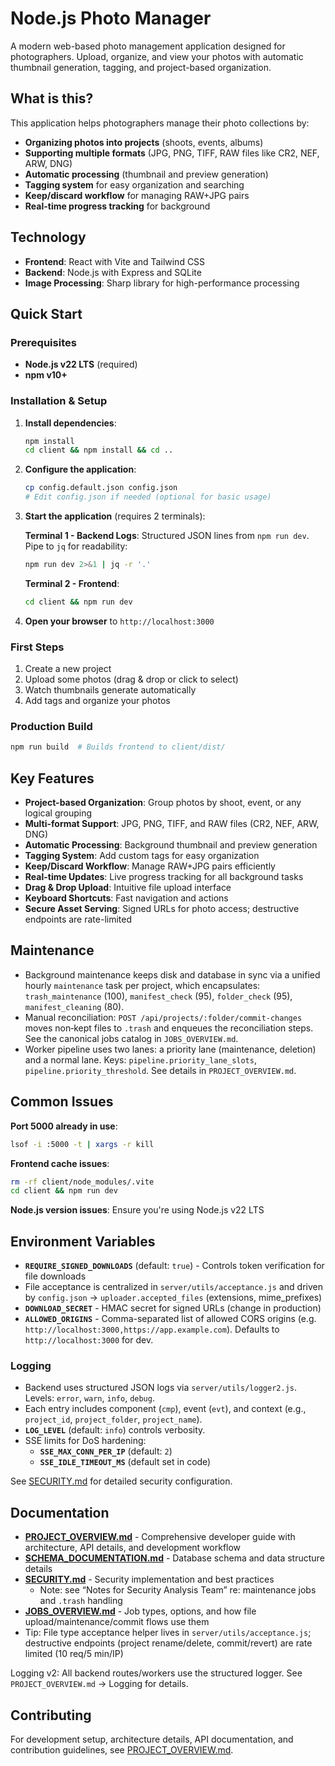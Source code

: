 # Node.js Photo Manager

A modern web-based photo management application designed for photographers. Upload, organize, and view your photos with automatic thumbnail generation, tagging, and project-based organization.

## What is this?

This application helps photographers manage their photo collections by:
- **Organizing photos into projects** (shoots, events, albums)
- **Supporting multiple formats** (JPG, PNG, TIFF, RAW files like CR2, NEF, ARW, DNG)
- **Automatic processing** (thumbnail and preview generation)
- **Tagging system** for easy organization and searching
- **Keep/discard workflow** for managing RAW+JPG pairs
- **Real-time progress tracking** for background

## Technology

- **Frontend**: React with Vite and Tailwind CSS
- **Backend**: Node.js with Express and SQLite
- **Image Processing**: Sharp library for high-performance processing

## Quick Start

### Prerequisites
- **Node.js v22 LTS** (required)
- **npm v10+**

### Installation & Setup

1. **Install dependencies**:
   ```bash
   npm install
   cd client && npm install && cd ..
   ```

2. **Configure the application**:
   ```bash
   cp config.default.json config.json
   # Edit config.json if needed (optional for basic usage)
   ```

3. **Start the application** (requires 2 terminals):
   
   **Terminal 1 - Backend Logs**: Structured JSON lines from `npm run dev`. Pipe to `jq` for readability:
   ```bash
   npm run dev 2>&1 | jq -r '.'
   ```
   
   **Terminal 2 - Frontend**:
   ```bash
   cd client && npm run dev
   ```

4. **Open your browser** to `http://localhost:3000`

### First Steps
1. Create a new project
2. Upload some photos (drag & drop or click to select)
3. Watch thumbnails generate automatically
4. Add tags and organize your photos

### Production Build
```bash
npm run build  # Builds frontend to client/dist/
```

## Key Features

- **Project-based Organization**: Group photos by shoot, event, or any logical grouping
- **Multi-format Support**: JPG, PNG, TIFF, and RAW files (CR2, NEF, ARW, DNG)
- **Automatic Processing**: Background thumbnail and preview generation
- **Tagging System**: Add custom tags for easy organization
- **Keep/Discard Workflow**: Manage RAW+JPG pairs efficiently
- **Real-time Updates**: Live progress tracking for all background tasks
- **Drag & Drop Upload**: Intuitive file upload interface
- **Keyboard Shortcuts**: Fast navigation and actions
- **Secure Asset Serving**: Signed URLs for photo access; destructive endpoints are rate-limited

## Maintenance

- Background maintenance keeps disk and database in sync via a unified hourly `maintenance` task per project, which encapsulates: `trash_maintenance` (100), `manifest_check` (95), `folder_check` (95), `manifest_cleaning` (80).
- Manual reconciliation: `POST /api/projects/:folder/commit-changes` moves non‑kept files to `.trash` and enqueues the reconciliation steps. See the canonical jobs catalog in `JOBS_OVERVIEW.md`.
- Worker pipeline uses two lanes: a priority lane (maintenance, deletion) and a normal lane. Keys: `pipeline.priority_lane_slots`, `pipeline.priority_threshold`. See details in `PROJECT_OVERVIEW.md`.

## Common Issues

**Port 5000 already in use**:
```bash
lsof -i :5000 -t | xargs -r kill
```

**Frontend cache issues**:
```bash
rm -rf client/node_modules/.vite
cd client && npm run dev
```

**Node.js version issues**: Ensure you're using Node.js v22 LTS

## Environment Variables

- **`REQUIRE_SIGNED_DOWNLOADS`** (default: `true`) - Controls token verification for file downloads
- File acceptance is centralized in `server/utils/acceptance.js` and driven by `config.json` → `uploader.accepted_files` (extensions, mime_prefixes)
- **`DOWNLOAD_SECRET`** - HMAC secret for signed URLs (change in production)
- **`ALLOWED_ORIGINS`** - Comma-separated list of allowed CORS origins (e.g. `http://localhost:3000,https://app.example.com`). Defaults to `http://localhost:3000` for dev.

### Logging

- Backend uses structured JSON logs via `server/utils/logger2.js`. Levels: `error`, `warn`, `info`, `debug`.
- Each entry includes component (`cmp`), event (`evt`), and context (e.g., `project_id`, `project_folder`, `project_name`).
- **`LOG_LEVEL`** (default: `info`) controls verbosity.
- SSE limits for DoS hardening:
  - **`SSE_MAX_CONN_PER_IP`** (default: `2`)
  - **`SSE_IDLE_TIMEOUT_MS`** (default set in code)

See [SECURITY.md](SECURITY.md) for detailed security configuration.

## Documentation

- **[PROJECT_OVERVIEW.md](PROJECT_OVERVIEW.md)** - Comprehensive developer guide with architecture, API details, and development workflow
- **[SCHEMA_DOCUMENTATION.md](SCHEMA_DOCUMENTATION.md)** - Database schema and data structure details
- **[SECURITY.md](SECURITY.md)** - Security implementation and best practices
  - Note: see “Notes for Security Analysis Team” re: maintenance jobs and `.trash` handling
- **[JOBS_OVERVIEW.md](JOBS_OVERVIEW.md)** - Job types, options, and how file upload/maintenance/commit flows use them
- Tip: File type acceptance helper lives in `server/utils/acceptance.js`; destructive endpoints (project rename/delete, commit/revert) are rate limited (10 req/5 min/IP)

Logging v2: All backend routes/workers use the structured logger. See `PROJECT_OVERVIEW.md` → Logging for details.

## Contributing

For development setup, architecture details, API documentation, and contribution guidelines, see [PROJECT_OVERVIEW.md](PROJECT_OVERVIEW.md).
